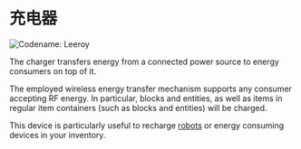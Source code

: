 # 充电器
![Codename: Leeroy](block:oc2:charger)

The charger transfers energy from a connected power source to energy consumers on top of it.

The employed wireless energy transfer mechanism supports any consumer accepting RF energy. In particular, blocks and entities, as well as items in regular item containers (such as blocks and entities) will be charged.

This device is particularly useful to recharge [robots](../item/robot.md) or energy consuming devices in your inventory.

